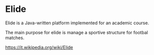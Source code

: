 # Elide

Elide is a Java-written platform implemented for an academic course.

The main purpose for elide is manage a sportive structure for footbal matches.

https://it.wikipedia.org/wiki/Elide